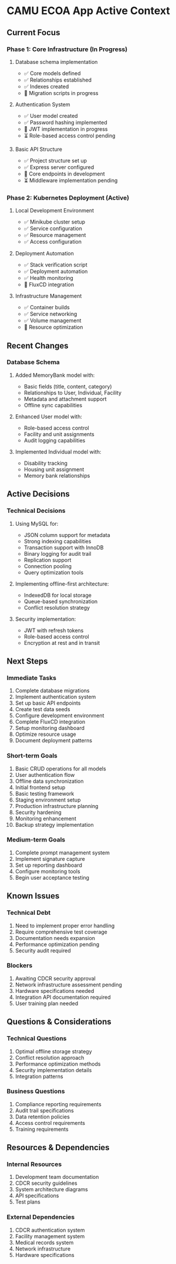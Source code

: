 # CAMU ECOA App Active Context

## Current Focus

### Phase 1: Core Infrastructure (In Progress)
1. Database schema implementation
   - ✅ Core models defined
   - ✅ Relationships established
   - ✅ Indexes created
   - 🔄 Migration scripts in progress

2. Authentication System
   - ✅ User model created
   - ✅ Password hashing implemented
   - 🔄 JWT implementation in progress
   - ⏳ Role-based access control pending

3. Basic API Structure
   - ✅ Project structure set up
   - ✅ Express server configured
   - 🔄 Core endpoints in development
   - ⏳ Middleware implementation pending

### Phase 2: Kubernetes Deployment (Active)
1. Local Development Environment
   - ✅ Minikube cluster setup
   - ✅ Service configuration
   - ✅ Resource management
   - ✅ Access configuration

2. Deployment Automation
   - ✅ Stack verification script
   - ✅ Deployment automation
   - ✅ Health monitoring
   - 🔄 FluxCD integration

3. Infrastructure Management
   - ✅ Container builds
   - ✅ Service networking
   - ✅ Volume management
   - 🔄 Resource optimization

## Recent Changes

### Database Schema
1. Added MemoryBank model with:
   - Basic fields (title, content, category)
   - Relationships to User, Individual, Facility
   - Metadata and attachment support
   - Offline sync capabilities

2. Enhanced User model with:
   - Role-based access control
   - Facility and unit assignments
   - Audit logging capabilities

3. Implemented Individual model with:
   - Disability tracking
   - Housing unit assignment
   - Memory bank relationships

## Active Decisions

### Technical Decisions
1. Using MySQL for:
   - JSON column support for metadata
   - Strong indexing capabilities
   - Transaction support with InnoDB
   - Binary logging for audit trail
   - Replication support
   - Connection pooling
   - Query optimization tools

2. Implementing offline-first architecture:
   - IndexedDB for local storage
   - Queue-based synchronization
   - Conflict resolution strategy

3. Security implementation:
   - JWT with refresh tokens
   - Role-based access control
   - Encryption at rest and in transit

## Next Steps

### Immediate Tasks
1. Complete database migrations
2. Implement authentication system
3. Set up basic API endpoints
4. Create test data seeds
5. Configure development environment
6. Complete FluxCD integration
7. Setup monitoring dashboard
8. Optimize resource usage
9. Document deployment patterns

### Short-term Goals
1. Basic CRUD operations for all models
2. User authentication flow
3. Offline data synchronization
4. Initial frontend setup
5. Basic testing framework
6. Staging environment setup
7. Production infrastructure planning
8. Security hardening
9. Monitoring enhancement
10. Backup strategy implementation

### Medium-term Goals
1. Complete prompt management system
2. Implement signature capture
3. Set up reporting dashboard
4. Configure monitoring tools
5. Begin user acceptance testing

## Known Issues

### Technical Debt
1. Need to implement proper error handling
2. Require comprehensive test coverage
3. Documentation needs expansion
4. Performance optimization pending
5. Security audit required

### Blockers
1. Awaiting CDCR security approval
2. Network infrastructure assessment pending
3. Hardware specifications needed
4. Integration API documentation required
5. User training plan needed

## Questions & Considerations

### Technical Questions
1. Optimal offline storage strategy
2. Conflict resolution approach
3. Performance optimization methods
4. Security implementation details
5. Integration patterns

### Business Questions
1. Compliance reporting requirements
2. Audit trail specifications
3. Data retention policies
4. Access control requirements
5. Training requirements

## Resources & Dependencies

### Internal Resources
1. Development team documentation
2. CDCR security guidelines
3. System architecture diagrams
4. API specifications
5. Test plans

### External Dependencies
1. CDCR authentication system
2. Facility management system
3. Medical records system
4. Network infrastructure
5. Hardware specifications 
